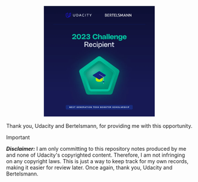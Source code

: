 <div align="center">
    <img src="assets/img/nextgen-badge.webp" alt="" width="300">
    <p>
        Thank you, Udacity and Bertelsmann, for providing me with this opportunity.
    </p>
</div>

> [!IMPORTANT]
> ***Disclaimer:*** I am only committing to this repository notes produced by me and none of Udacity's copyrighted content. Therefore, I am not infringing on any copyright laws. This is just a way to keep track for my own records, making it easier for review later. Once again, thank you, Udacity and Bertelsmann.